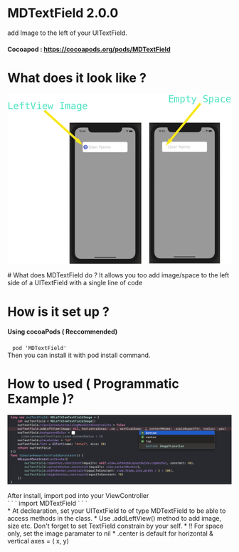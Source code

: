 # MDTextField 2.0.0
 add Image to the left of your UITextField.
 #### Cocoapod : https://cocoapods.org/pods/MDTextField

# What does it look like ? 
<p>
<img  src="assets/MDTextFieldLeftViewImage.jpeg">
</p>
# What does MDTextField do ?
It allows you too add image/space to the left side of a UITextField with a single  line of code

# How is it set up ?
#### Using cocoaPods ( Reccommended)
` ` ` pod 'MDTextField' 
` ` ` <br />
Then you can install it with pod install command.

# How to used ( Programmatic Example )?
<p>
<img  src="assets/mdtextfielduseageone.jpeg">
</p>
After install, import pod into your ViewController <br />
` ` ` import MDTextField
` ` ` 
<br />
* At declearation, set  your UITextField to of type MDTextField to be able to access methods in the class. 
* Use  .addLeftView() method to add image,  size etc.  Don't forget to set TextField constrain by your self. 
* ‼️ For space only, set the image paramater to nil
* .center is default for horizontal & vertical axes = ( x, y)





